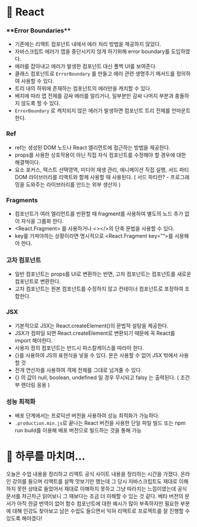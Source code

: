 # 📖 React

### \***\*Error Boundaries\*\***

- 기존에는 리액트 컴포넌트 내에서 에러 처리 방법을 제공하지 않았다.
- 자바스크립트 에러가 앱을 중단시키지 않게 하기위해 error boundary를 도입하였다.
- 에러를 잡아내고 에러가 발생한 컴포넌트 대신 폴백 UI를 보여준다.
- 클래스 컴포넌트로 `ErrorBoundary` 를 만들고 에러 관련 생명주기 메서드를 정의하여 사용할 수 있다.
- 트리 내의 하위에 존재하는 컴포넌트의 에러만을 캐치할 수 있다.
- 배치에 따라 앱 전체를 감싸 에러를 알리거나, 일부분만 감싸 나머지 부분과 충돌하지 않도록 할 수 있다.
- `ErrorBoundary` 로 캐치되지 않은 에러가 발생하면 컴포넌트 트리 전체를 언마운트한다.

### Ref

- ref는 생성된 DOM 노드나 React 엘리먼트에 접근하는 방법을 제공한다.
- props를 사용한 상호작용이 아닌 직접 자식 컴포넌트를 수정해야 할 경우에 대한 해결책이다.
- 요소 포커스, 텍스트 선택영역, 미디어 재생 관리, 애니메이션 직접 실행, 서드 파티 DOM 라이브러리를 리액트와 함께 사용할 때 사용된다. ( 서드 파티란? - 프로그래밍을 도와주는 라이브러리를 만드는 외부 생산자 )

### Fragments

- 컴포넌트가 여러 엘리먼트를 반환할 때 fragment를 사용하여 별도의 노드 추가 없이 자식을 그룹화 한다.
- <React.Fragment> 를 사용하거나 <></>의 단축 문법을 사용할 수 있다.
- key를 가져야하는 상황이라면 명시적으로 <React.Fragment key=””>를 사용해야 한다.

### 고차 컴포넌트

- 일반 컴포넌트는 props를 UI로 변환하는 반면, 고차 컴포넌트는 컴포넌트를 새로운 컴포넌트로 변환한다.
- 고차 컴포넌트는 원본 컴포넌트를 수정하지 않고 컨테이너 컴포넌트로 포장하여 조합한다.

### JSX

- 기본적으로 JSX는 React.createElement()의 문법적 설탕을 제공한다.
- JSX가 컴파일 되면 React.createElement로 변환되기 때문에 꼭 React를 import 해야한다.
- 사용자 정의 컴포넌트는 반드시 파스칼케이스를 따라야 한다.
- {}를 사용하여 JS의 표현식을 넣을 수 있다. 문은 사용할 수 없어 JSX 밖에서 사용할 것
- 전개 연산자를 사용하여 객체 전체를 그대로 넘겨줄 수 있다.
- {} 의 값이 null, boolean, undefined 일 경우 무시되고 falsy 는 출력된다. ( 조건부 렌더링 응용 )

### 성능 최적화

- 배포 단계에서는 프로덕션 버전을 사용하여 성능 최적화가 가능하다.
- `.production.min.js`로 끝나는 React 버전을 사용한 단일 파일 빌드 또는 npm run build를 이용해 배포 버전으로 빌드하는 것을 통해 가능

# 🤯 하루를 마치며…

오늘은 수업 내용을 정리하고 리액트 공식 사이트 내용을 정리하는 시간을 가졌다. 온라인 강의를 들으며 리액트를 살짝 맛보기만 했는데 그 당시 자바스크립트도 재대로 이해하지 못한 상태로 들었어서 재대로 이해하지 못하고 그냥 따라치는 느낌이였는데 공식 문서를 차근차근 읽어보니 그 때보다는 조금 더 이해할 수 있는 것 같다. 베타 버전의 문서가 아직 한글 번역이 없어 함수 컴포넌트에 대한 예시가 많이 부족하지만 필요한 부분에 대해 인강도 찾아보고 남은 수업도 들으면서 익혀 리액트로 프로젝트를 잘 진행할 수 있도록 해야겠다!
